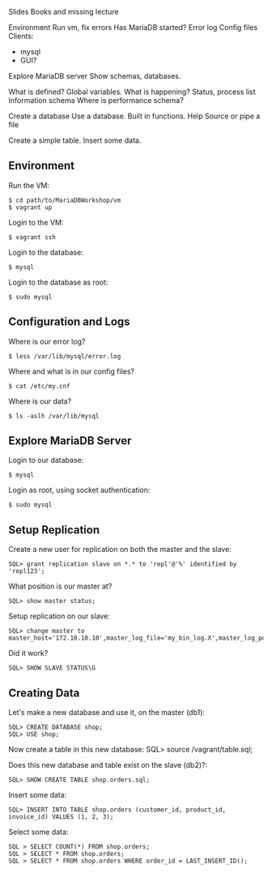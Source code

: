 Slides
Books and missing lecture

Environment
Run vm, fix errors
Has MariaDB started?
Error log
Config files
Clients:
- mysql
- GUI?

Explore MariaDB server
Show schemas, databases.

What is defined? Global variables.
What is happening? Status, process list
Information schema
Where is performance schema?

Create a database
Use a database. 
Built in functions. 
Help
Source or pipe a file

Create a simple table.
Insert some data.


## Environment

Run the VM:

    $ cd path/to/MariaDBWorkshop/vm
    $ vagrant up

Login to the VM:

    $ vagrant ssh

Login to the database:

    $ mysql

Login to the database as root:

    $ sudo mysql


## Configuration and Logs

Where is our error log?

    $ less /var/lib/mysql/error.log

Where and what is in our config files?

    $ cat /etc/my.cnf

Where is our data?

    $ ls -aslh /var/lib/mysql


## Explore MariaDB Server

Login to our database:

    $ mysql

Login as root, using socket authentication:

    $ sudo mysql

## 


## Setup Replication

Create a new user for replication on both the master and the slave:

    SQL> grant replication slave on *.* to 'repl'@'%' identified by 'repl123'; 

What position is our master at?

    SQL> show master status;

Setup replication on our slave:

    SQL> change master to master_host='172.10.10.10',master_log_file='my_bin_log.X',master_log_pos=Y,master_user='repl',master_password='repl123';

Did it work?

    SQL> SHOW SLAVE STATUS\G


## Creating Data

Let's make a new database and use it, on the master (db1):

    SQL> CREATE DATABASE shop;
    SQL> USE shop;

Now create a table in this new database:
    SQL> source /vagrant/table.sql;

Does this new database and table exist on the slave (db2)?:

    SQL> SHOW CREATE TABLE shop.orders.sql;

Insert some data:

    SQL> INSERT INTO TABLE shop.orders (customer_id, product_id, invoice_id) VALUES (1, 2, 3);

Select some data:

    SQL > SELECT COUNT(*) FROM shop.orders;
    SQL > SELECT * FROM shop.orders;
    SQL > SELECT * FROM shop.orders WHERE order_id = LAST_INSERT_ID();